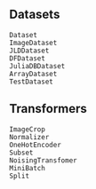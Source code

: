 
## Datasets
```@docs
Dataset
ImageDataset
JLDDataset
DFDataset
JuliaDBDataset
ArrayDataset
TestDataset
```

## Transformers
```@docs
ImageCrop
Normalizer
OneHotEncoder
Subset
NoisingTransfomer
MiniBatch
Split
```
